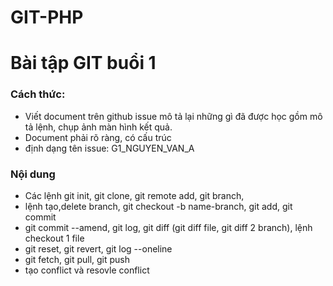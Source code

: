 # GIT-PHP
# Bài tập GIT buổi 1

### Cách thức: 
- Viết document trên github issue mô tả lại những gì đã được học gồm mô tả lệnh, chụp ảnh màn hình kết quả. 
- Document phải rõ ràng, có cấu trúc
- định dạng tên issue: G1_NGUYEN_VAN_A

### Nội dung
- Các lệnh git init, git clone, git remote add, git branch,
- lệnh tạo,delete branch, git checkout -b name-branch, git add, git commit
- git commit --amend, git log, git diff (git diff file, git diff 2 branch), lệnh checkout 1 file
- git reset, git revert, git log --oneline
- git fetch, git pull, git push
- tạo conflict và resovle conflict
